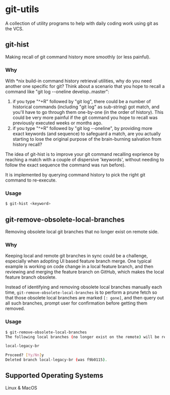 # git-utils
A collection of utility programs to help with daily coding work using git as the VCS. 

## git-hist
Making recall of git command history more smoothly (or less painful).

### Why 
With *nix build-in command history retrieval utilities, why do you need another one specific for git? 
Think about a scenario that you hope to recall a command like "git log --oneline develop..master":
1) if you type "^+R" followed by "git log", there could be a number of historical commands (including "git log" as sub-string) got match, and you'll have to go through them one-by-one (in the order of history). This could be very more painful if the git command you hope to recall was previously executed weeks or months ago. 
2) if you type "^+R" followed by "git log --oneline", by providing more exact keywords (and sequence) to safeguard a match, are you actually starting to lose the original purpose of the brain-burning salvation from history recall?

The idea of git-hist is to improve your git command recalling exprience by reaching a match with a couple of dispersive 'keywords', without needing to follow the exact sequence the command was run before). 

It is implemented by querying command history to pick the right git command to re-execute.

### Usage
````bash
$ git-hist <keyword>
````

## git-remove-obsolete-local-branches
Removing obsolete local git branches that no longer exist on remote side.

### Why 
Keeping local and remote git branches in sync could be a challenge, especially when adopting UI based feature branch merge. One typical example is working on code change in a local feature branch, and then reviewing and merging the feature branch on GitHub, which makes the local feature branch obsolete.

Instead of identifying and removing obsolete local branches manually each time, `git-remove-obsolete-local-branches` is to perform a prune fetch so that those obsolete local branches are marked `[: gone]`, and then query out all such branches, prompt user for confirmation before getting them removed.

### Usage
````bash
$ git-remove-obsolete-local-branches
The following local branches (no longer exist on the remote) will be removed:

local-legacy-br

Proceed? [Yy/Nn]y
Deleted branch local-legacy-br (was f9b0115).
````

## Supported Operating Systems
Linux & MacOS
